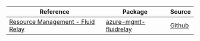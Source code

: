 | Reference | Package | Source |
|---|---|---|
|[Resource Management - Fluid Relay](mgmt-fluidrelay-readme.md)|[azure-mgmt-fluidrelay](https://pypi.org/project/azure-mgmt-fluidrelay)|[Github](https://github.com/Azure/azure-sdk-for-python)|
